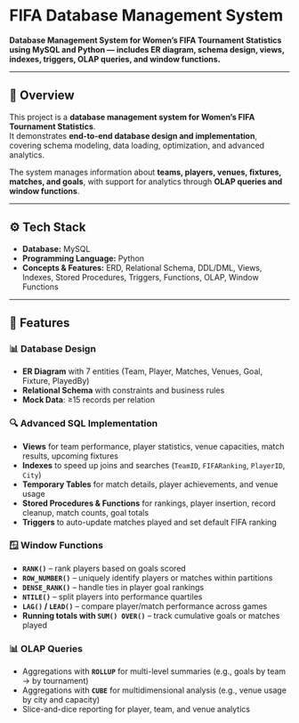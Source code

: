 # FIFA Database Management System

**Database Management System for Women’s FIFA Tournament Statistics using MySQL and Python — includes ER diagram, schema design, views, indexes, triggers, OLAP queries, and window functions.**

---

## 📌 Overview
This project is a **database management system for Women’s FIFA Tournament Statistics**.  
It demonstrates **end-to-end database design and implementation**, covering schema modeling, data loading, optimization, and advanced analytics.  

The system manages information about **teams, players, venues, fixtures, matches, and goals**, with support for analytics through **OLAP queries and window functions**.

---

## ⚙️ Tech Stack
- **Database:** MySQL  
- **Programming Language:** Python  
- **Concepts & Features:** ERD, Relational Schema, DDL/DML, Views, Indexes, Stored Procedures, Triggers, Functions, OLAP, Window Functions  

---

## 🎯 Features
### 📊 Database Design
- **ER Diagram** with 7 entities (Team, Player, Matches, Venues, Goal, Fixture, PlayedBy)  
- **Relational Schema** with constraints and business rules  
- **Mock Data**: ≥15 records per relation  

### 🔍 Advanced SQL Implementation
- **Views** for team performance, player statistics, venue capacities, match results, upcoming fixtures  
- **Indexes** to speed up joins and searches (`TeamID`, `FIFARanking`, `PlayerID`, `City`)  
- **Temporary Tables** for match details, player achievements, and venue usage  
- **Stored Procedures & Functions** for rankings, player insertion, record cleanup, match counts, goal totals  
- **Triggers** to auto-update matches played and set default FIFA ranking  

### 🪟 Window Functions
- **`RANK()`** – rank players based on goals scored  
- **`ROW_NUMBER()`** – uniquely identify players or matches within partitions  
- **`DENSE_RANK()`** – handle ties in player goal rankings  
- **`NTILE()`** – split players into performance quartiles  
- **`LAG()` / `LEAD()`** – compare player/match performance across games  
- **Running totals with `SUM() OVER()`** – track cumulative goals or matches played  

### 📊 OLAP Queries
- Aggregations with **`ROLLUP`** for multi-level summaries (e.g., goals by team → by tournament)  
- Aggregations with **`CUBE`** for multidimensional analysis (e.g., venue usage by city and capacity)  
- Slice-and-dice reporting for player, team, and venue analytics  

